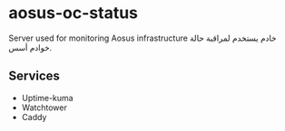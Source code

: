 # aosus-oc-status

Server used for monitoring Aosus infrastructure
خادم يستخدم لمراقبة حالة خوادم أسس.

## Services
- Uptime-kuma
- Watchtower
- Caddy